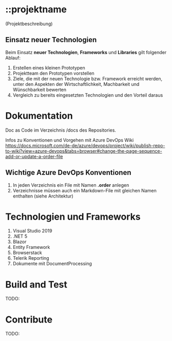 # ::projektname
(Projektbeschreibung)

## Einsatz neuer Technologien
Beim Einsatz **neuer Technologien**, **Frameworks** und **Libraries** gilt folgender Ablauf:
1. Erstellen eines kleinen Prototypen
2. Projektteam den Prototypen vorstellen
3. Ziele, die mit der neuen Technologie bzw. Framework erreicht werden, unter den Aspekten der Wirtschaftlichkeit, Machbarkeit und Wünschbarkeit bewerten
4. Vergleich zu bereits eingesetzten Technologien und den Vorteil daraus

# Dokumentation
Doc as Code im Verzeichnis /docs des Repositories.

Infos zu Konventionen und Vorgehen mit Azure DevOps Wiki https://docs.microsoft.com/de-de/azure/devops/project/wiki/publish-repo-to-wiki?view=azure-devops&tabs=browser#change-the-page-sequence-add-or-update-a-order-file

## Wichtige Azure DevOps Konventionen
1. In jeden Verzeichnis ein File mit Namen **.order** anlegen
2. Verzeichnisse müssen auch ein Markdown-File mit gleichen Namen enthalten (siehe Architektur)

# Technologien und Frameworks
1. Visual Studio 2019
2. .NET 5
3. Blazor
4. Entity Framework
5. Browserstack
6. Telerik Reporting
7. Dokumente mit DocumentProcessing

# Build and Test
TODO: 

# Contribute
TODO: 
